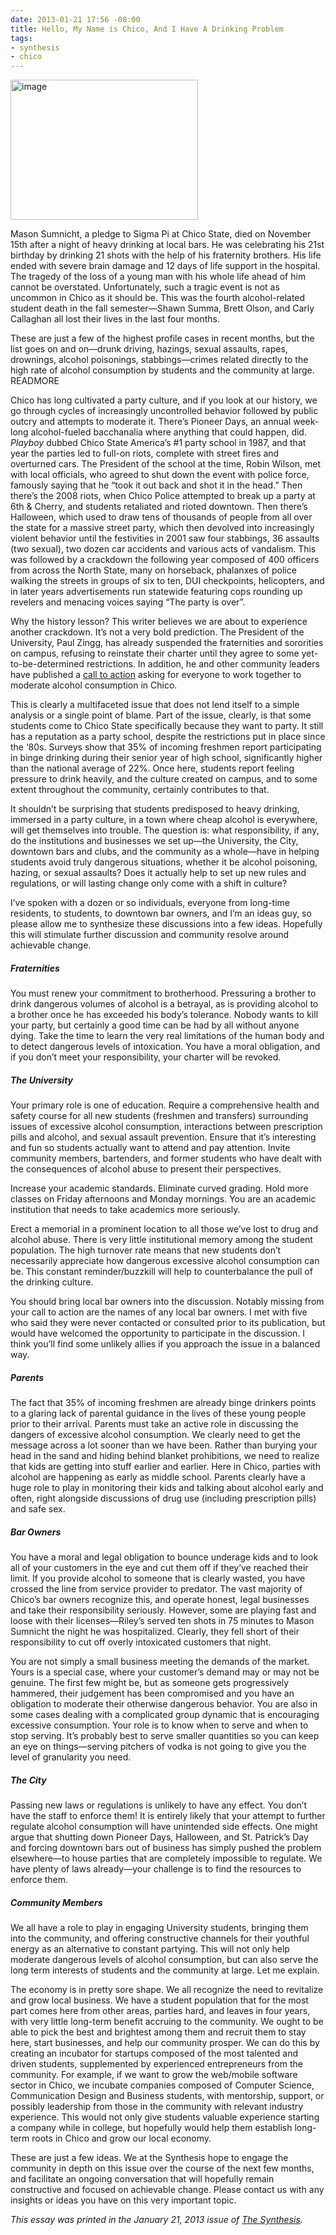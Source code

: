 ```yaml
---
date: 2013-01-21 17:56 -08:00
title: Hello, My Name is Chico, And I Have A Drinking Problem
tags:
- synthesis
- chico
---
```

<img class="right plain" alt="image" height="224" src="https://mattolson-blog.s3.amazonaws.com/hello-chico.png" width="300"/>

Mason Sumnicht, a pledge to Sigma Pi at Chico State, died on November 15th after a night of heavy drinking at local bars. He was celebrating his 21st birthday by drinking 21 shots with the help 
of his fraternity brothers. His life ended with severe brain damage and 12 days of life support in the hospital. The tragedy of the loss of a young man with his whole life ahead of him cannot be 
overstated. Unfortunately, such a tragic event is not as uncommon in Chico as it should be. This was the fourth alcohol-related student death in the fall semester&mdash;Shawn Summa, Brett Olson, 
and Carly Callaghan all lost their lives in the last four months.

These are just a few of the highest profile cases in recent months, but the list goes on and on&mdash;drunk driving, hazings, sexual assaults, rapes, drownings, alcohol poisonings, stabbings&mdash;crimes 
related directly to the high rate of alcohol consumption by students and the community at large.
READMORE

Chico has long cultivated a party culture, and if you look at our history, we go through cycles of increasingly uncontrolled behavior followed by public outcry and attempts to moderate it. 
There&rsquo;s Pioneer Days, an annual week-long alcohol-fueled bacchanalia where anything that could happen, did. _Playboy_ dubbed Chico State America&rsquo;s #1 party school in 1987, and that 
year the parties led to full-on riots, complete with street fires and overturned cars. The President of the school at the time, Robin Wilson, met with local officials, who agreed to shut down 
the event with police force, famously saying that he &ldquo;took it out back and shot it in the head.&rdquo; Then there&rsquo;s the 2008 riots, when Chico Police attempted to break up a party 
at 6th &amp; Cherry, and students retaliated and rioted downtown. Then there&rsquo;s Halloween, which used to draw tens of thousands of people from all over the state for a massive street party, 
which then devolved into increasingly violent behavior until the festivities in 2001 saw four stabbings, 36 assaults (two sexual), two dozen car accidents and various acts of vandalism. This was 
followed by a crackdown the following year composed of 400 officers from across the North State, many on horseback, phalanxes of police walking the streets in groups of six to ten, DUI checkpoints, 
helicopters, and in later years advertisements run statewide featuring cops rounding up revelers and menacing voices saying &ldquo;The party is over&rdquo;.

Why the history lesson? This writer believes we are about to experience another crackdown. It&rsquo;s not a very bold prediction. The President of the University, Paul Zingg, has already suspended 
the fraternities and sororities on campus, refusing to reinstate their charter until they agree to some yet-to-be-determined restrictions. In addition, he and other community leaders have 
published a [call to action](http://www.csuchico.edu/prs/documents/callforcommunityaction.pdf) asking for everyone to work together to moderate alcohol consumption in Chico.

This is clearly a multifaceted issue that does not lend itself to a simple analysis or a single point of blame. Part of the issue, clearly, is that some students come to Chico State specifically 
because they want to party. It still has a reputation as a party school, despite the restrictions put in place since the &lsquo;80s. Surveys show that 35% of incoming freshmen report participating 
in binge drinking during their senior year of high school, significantly higher than the national average of 22%. Once here, students report feeling pressure to drink heavily, and the culture 
created on campus, and to some extent throughout the community, certainly contributes to that.

It shouldn&rsquo;t be surprising that students predisposed to heavy drinking, immersed in a party culture, in a town where cheap alcohol is everywhere, will get themselves into trouble. 
The question is: what responsibility, if any, do the institutions and businesses we set up&mdash;the University, the City, downtown bars and clubs, and the community as a whole&mdash;have in 
helping students avoid truly dangerous situations, whether it be alcohol poisoning, hazing, or sexual assaults? Does it actually help to set up new rules and regulations, or will lasting change 
only come with a shift in culture?

I&rsquo;ve spoken with a dozen or so individuals, everyone from long-time residents, to students, to downtown bar owners, and I&rsquo;m an ideas guy, so please allow me to synthesize these 
discussions into a few ideas. Hopefully this will stimulate further discussion and community resolve around achievable change.

##### Fraternities

You must renew your commitment to brotherhood. Pressuring a brother to drink dangerous volumes of alcohol is a betrayal, as is providing alcohol to a brother once he has exceeded his body&rsquo;s 
tolerance. Nobody wants to kill your party, but certainly a good time can be had by all without anyone dying. Take the time to learn the very real limitations of the human body and to detect 
dangerous levels of intoxication. You have a moral obligation, and if you don&rsquo;t meet your responsibility, your charter will be revoked.

##### The University

Your primary role is one of education. Require a comprehensive health and safety course for all new students (freshmen and transfers) surrounding issues of excessive alcohol consumption, 
interactions between prescription pills and alcohol, and sexual assault prevention. Ensure that it&rsquo;s interesting and fun so students actually want to attend and pay attention. 
Invite community members, bartenders, and former students who have dealt with the consequences of alcohol abuse to present their perspectives.

Increase your academic standards. Eliminate curved grading. Hold more classes on Friday afternoons and Monday mornings. You are an academic institution that needs to take academics more seriously.

Erect a memorial in a prominent location to all those we&rsquo;ve lost to drug and alcohol abuse. There is very little institutional memory among the student population. The high turnover rate 
means that new students don&rsquo;t necessarily appreciate how dangerous excessive alcohol consumption can be. This constant reminder/buzzkill will help to counterbalance the pull of the drinking 
culture.

You should bring local bar owners into the discussion. Notably missing from your call to action are the names of any local bar owners. I met with five who said they were never contacted or 
consulted prior to its publication, but would have welcomed the opportunity to participate in the discussion. I think you&rsquo;ll find some unlikely allies if you approach the issue in a 
balanced way.

##### Parents

The fact that 35% of incoming freshmen are already binge drinkers points to a glaring lack of parental guidance in the lives of these young people prior to their arrival. Parents must take an 
active role in discussing the dangers of excessive alcohol consumption. We clearly need to get the message across a lot sooner than we have been. Rather than burying your head in the sand and 
hiding behind blanket prohibitions, we need to realize that kids are getting into stuff earlier and earlier. Here in Chico, parties with alcohol are happening as early as middle school. Parents 
clearly have a huge role to play in monitoring their kids and talking about alcohol early and often, right alongside discussions of drug use (including prescription pills) and safe sex.

##### Bar Owners

You have a moral and legal obligation to bounce underage kids and to look all of your customers in the eye and cut them off if they&rsquo;ve reached their limit. If you provide alcohol to someone 
that is clearly wasted, you have crossed the line from service provider to predator. The vast majority of Chico&rsquo;s bar owners recognize this, and operate honest, legal businesses and take 
their responsibility seriously. However, some are playing fast and loose with their licenses&mdash;Riley&rsquo;s served ten shots in 75 minutes to Mason Sumnicht the night he was hospitalized. 
Clearly, they fell short of their responsibility to cut off overly intoxicated customers that night.

You are not simply a small business meeting the demands of the market. Yours is a special case, where your customer&rsquo;s demand may or may not be genuine. The first few might be, but as someone gets 
progressively hammered, their judgement has been compromised and you have an obligation to moderate their otherwise dangerous behavior. You are also in some cases dealing with a complicated group 
dynamic that is encouraging excessive consumption. Your role is to know when to serve and when to stop serving. It&rsquo;s probably best to serve smaller quantities so you can keep an eye on 
things&mdash;serving pitchers of vodka is not going to give you the level of granularity you need.

##### The City

Passing new laws or regulations is unlikely to have any effect. You don&rsquo;t have the staff to enforce them! It is entirely likely that your attempt to further regulate alcohol consumption will 
have unintended side effects. One might argue that shutting down Pioneer Days, Halloween, and St. Patrick&rsquo;s Day and forcing downtown bars out of business has simply pushed the problem 
elsewhere&mdash;to house parties that are completely impossible to regulate. We have plenty of laws already&mdash;your challenge is to find the resources to enforce them.

##### Community Members

We all have a role to play in engaging University students, bringing them into the community, and offering constructive channels for their youthful energy as an alternative to constant partying. 
This will not only help moderate dangerous levels of alcohol consumption, but can also serve the long term interests of students and the community at large. Let me explain.

The economy is in pretty sore shape. We all recognize the need to revitalize and grow local business. We have a student population that for the most part comes here from other areas, parties hard, 
and leaves in four years, with very little long-term benefit accruing to the community. We ought to be able to pick the best and brightest among them and recruit them to stay here, start businesses, 
and help our community prosper. We can do this by creating an incubator for startups composed of the most talented and driven students, supplemented by experienced entrepreneurs from the community. 
For example, if we want to grow the web/mobile software sector in Chico, we incubate companies composed of Computer Science, Communication Design and Business students, with mentorship, support, 
or possibly leadership from those in the community with relevant industry experience. This would not only give students valuable experience starting a company while in college, but hopefully would 
help them establish long-term roots in Chico and grow our local economy.

These are just a few ideas. We at the Synthesis hope to engage the community in depth on this issue over the course of the next few months, and facilitate an ongoing conversation that will hopefully 
remain constructive and focused on achievable change. Please contact us with any insights or ideas you have on this very important topic.

_This essay was printed in the January 21, 2013 issue of [The Synthesis](http://synthesisweekly.com/hello-my-name-is-chico-and-i-have-a-drinking-problem/)._
